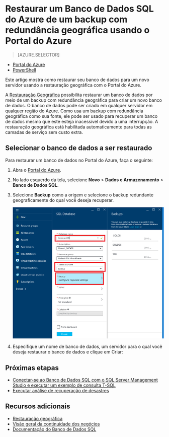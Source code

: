 <properties
	pageTitle="Restaurar um Banco de Dados SQL do Azure de um backup com redundância geográfica (Portal do Azure) | Microsoft Azure"
	description="Restaurar geograficamente um Banco de Dados SQL do Azure de um backup com redundância geográfica (Portal do Azure)."
	services="sql-database"
	documentationCenter=""
	authors="stevestein"
	manager="jhubbard"
	editor=""/>

<tags
	ms.service="sql-database"
	ms.devlang="NA"
	ms.date="05/10/2016"
	ms.author="sstein"
	ms.workload="data-management"
	ms.topic="article"
	ms.tgt_pltfrm="NA"/>


# Restaurar um Banco de Dados SQL do Azure de um backup com redundância geográfica usando o Portal do Azure


> [AZURE.SELECTOR]
- [Portal do Azure](sql-database-geo-restore-portal.md)
- [PowerShell](sql-database-geo-restore-powershell.md)

Este artigo mostra como restaurar seu banco de dados para um novo servidor usando a restauração geográfica com o Portal do Azure.

A [Restauração Geográfica](sql-database-geo-restore.md) possibilita restaurar um banco de dados por meio de um backup com redundância geográfica para criar um novo banco de dados. O banco de dados pode ser criado em qualquer servidor em qualquer região do Azure. Como usa um backup com redundância geográfica como sua fonte, ele pode ser usado para recuperar um banco de dados mesmo que este esteja inacessível devido a uma interrupção. A restauração geográfica está habilitada automaticamente para todas as camadas de serviço sem custo extra.

## Selecionar o banco de dados a ser restaurado

Para restaurar um banco de dados no Portal do Azure, faça o seguinte:

1.	Abra o [Portal do Azure](https://portal.azure.com).
2.  No lado esquerdo da tela, selecione **Novo** > **Dados e Armazenamento** > **Banco de Dados SQL**.
3.  Selecione **Backup** como a origem e selecione o backup redundante geograficamente do qual você deseja recuperar.

    ![Restaurar um Banco de Dados SQL do Azure](./media/sql-database-geo-restore-portal/geo-restore.png)

4.  Especifique um nome de banco de dados, um servidor para o qual você deseja restaurar o banco de dados e clique em Criar:

## Próximas etapas

- [Conectar-se ao Banco de Dados SQL com o SQL Server Management Studio e executar um exemplo de consulta T-SQL](sql-database-connect-query-ssms.md)
- [Executar análise de recuperação de desastres](sql-database-disaster-recovery-drills.md)


## Recursos adicionais

- [Restauração geográfica](sql-database-geo-restore.md)
- [Visão geral da continuidade dos negócios](sql-database-business-continuity.md)
- [Documentação do Banco de Dados SQL](https://azure.microsoft.com/documentation/services/sql-database/)

<!---HONumber=AcomDC_0511_2016-->
